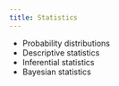 ```yaml
---
title: Statistics
---
```


- Probability distributions
- Descriptive statistics
- Inferential statistics
- Bayesian statistics
